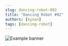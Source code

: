 ```yaml
---
slug: dancing-robot-092
title: "Dancing Robot #92"
authors: [kynan]
tags: [dancing-robot]
---
```


![Example banner](/img/stories/dancing-robot/092.png)

